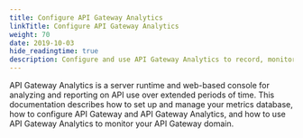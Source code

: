 ```yaml
---
title: Configure API Gateway Analytics
linkTitle: Configure API Gateway Analytics
weight: 70
date: 2019-10-03
hide_readingtime: true
description: Configure and use API Gateway Analytics to record, monitor, and report on the history of message traffic between API Gateway instances and various services, remote hosts, and clients running in an API Gateway domain.
---
```


API Gateway Analytics is a server runtime and web-based console for analyzing and reporting on API use over extended periods of time. This documentation describes how to set up and manage your metrics database, how to configure API Gateway and API Gateway Analytics, and how to use API Gateway Analytics to monitor your API Gateway domain.
